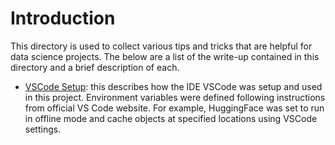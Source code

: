 # Introduction

This directory is used to collect various tips and tricks that are helpful for data science projects. The below are a list of the write-up contained in this directory and a brief description of each.

- [VSCode Setup](./vscode_setup.md): this describes how the IDE VSCode was setup and used in this project. Environment variables were defined following instructions from official VS Code website. For example, HuggingFace was set to run in offline mode and cache objects at specified locations using VSCode settings.